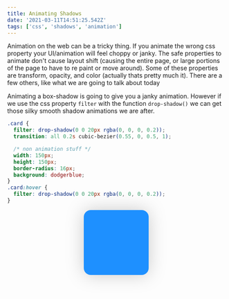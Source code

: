 ```yaml
---
title: Animating Shadows
date: '2021-03-11T14:51:25.542Z'
tags: ['css', 'shadows', 'animation']
---
```


Animation on the web can be a tricky thing. If you animate the wrong css property your UI/animation will feel choppy or janky. The safe properties to animate don't cause layout shift (causing the entire page, or large portions of the page to have to re paint or move around). Some of these properties are transform, opacity, and color (actually thats pretty much it). There are a few others, like what we are going to talk about today

Animating a box-shadow is going to give you a janky animation. However if we use the css property `filter` with the function `drop-shadow()` we can get those silky smooth shadow animations we are after.

```css
.card {
  filter: drop-shadow(0 0 20px rgba(0, 0, 0, 0.2));
  transition: all 0.2s cubic-bezier(0.55, 0, 0.5, 1);

  /* non animation stuff */
  width: 150px;
  height: 150px;
  border-radius: 16px;
  background: dodgerblue;
}
.card:hover {
  filter: drop-shadow(0 0 20px rgba(0, 0, 0, 0.2));
}
```

<style>
.card{
  filter: drop-shadow(0 0 20px rgba(0,0,0,.2));
  transition: all .2s cubic-bezier(.55,0,.5,1);

  /* non animation stuff */
  width:150px;
  height:150px;
  border-radius:16px;
  background: dodgerblue;
  margin:0 auto;
}
.card:hover{
  filter: drop-shadow(0 0 20px rgba(0,0,0,.2));
}
</style>
<div class="container">
  <div class="card" ></div> 
</div>
